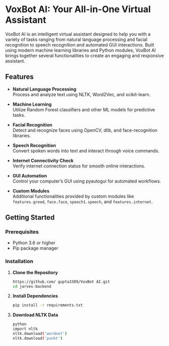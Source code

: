 # VoxBot AI: Your All-in-One Virtual Assistant

VoxBot AI is an intelligent virtual assistant designed to help you with a variety of tasks ranging from natural language processing and facial recognition to speech recognition and automated GUI interactions. Built using modern machine learning libraries and Python modules, VoxBot AI brings together several functionalities to create an engaging and responsive assistant.

## Features

- **Natural Language Processing**  
  Process and analyze text using NLTK, Word2Vec, and scikit-learn.
  
- **Machine Learning**  
  Utilize Random Forest classifiers and other ML models for predictive tasks.
  
- **Facial Recognition**  
  Detect and recognize faces using OpenCV, dlib, and face-recognition libraries.
  
- **Speech Recognition**  
  Convert spoken words into text and interact through voice commands.
  
- **Internet Connectivity Check**  
  Verify internet connection status for smooth online interactions.
  
- **GUI Automation**  
  Control your computer’s GUI using pyautogui for automated workflows.
  
- **Custom Modules**  
  Additional functionalities provided by custom modules like `features.greed`, `face.face`, `speech1.speech`, and `features.internet`.

## Getting Started

### Prerequisites

- Python 3.6 or higher
- Pip package manager

### Installation

1. **Clone the Repository**  
    ```bash
    https://github.com/ gupta3389/VoxBot AI.git
    cd jarves-backend
2. **Install Dependencies**
    ```bash
    pip install -r requirements.txt
3. **Download NLTK Data**
    ```bash
   python
   import nltk
   nltk.download('wordnet')
   nltk.download('punkt')

